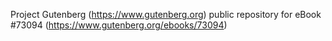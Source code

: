 Project Gutenberg (https://www.gutenberg.org) public repository
for eBook #73094 (https://www.gutenberg.org/ebooks/73094)

